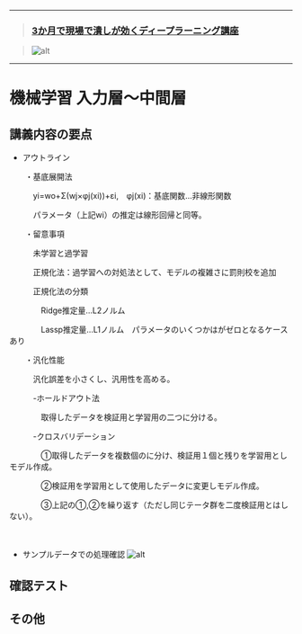 ﻿***
>### [3か月で現場で潰しが効くディープラーニング講座][1]
>[1]:http://study-ai.com/jdla

>![alt](http://ai999.careers/bnr_jdla.png)
***

# 機械学習 入力層～中間層
## 講義内容の要点
- アウトライン

　　・基底展開法

　　　yi=wo+Σ(wj×φj(xi))+εi,　φj(xi)：基底関数…非線形関数

　　　パラメータ（上記wi）の推定は線形回帰と同等。

　　・留意事項

　　　未学習と過学習

　　　正規化法：過学習への対処法として、モデルの複雑さに罰則校を追加

　　　正規化法の分類

　　　　Ridge推定量…L2ノルム　

　　　　Lassp推定量…L1ノルム　パラメータのいくつかはがゼロとなるケースあり

　　・汎化性能

　　　汎化誤差を小さくし、汎用性を高める。

　　　-ホールドアウト法

　　　　取得したデータを検証用と学習用の二つに分ける。

　　　-クロスバリデーション

　　　　①取得したデータを複数個のに分け、検証用１個と残りを学習用としモデル作成。

　　　　②検証用を学習用として使用したデータに変更しモデル作成。

　　　　③上記の①,②を繰り返す（ただし同じテータ群を二度検証用とはしない）。

　　　


- サンプルデータでの処理確認
![alt](https://user-images.githubusercontent.com/77253188/104445192-2e20ce00-55dc-11eb-8f6a-a1f6ad9aed73.png)

## 確認テスト

## その他





